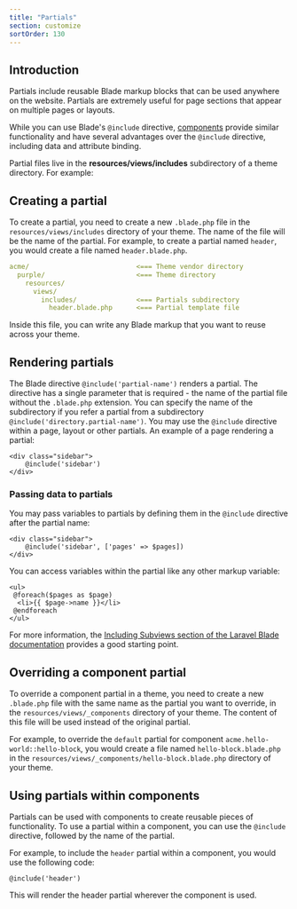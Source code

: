 ```yaml
---
title: "Partials"
section: customize
sortOrder: 130
---
```


## Introduction

Partials include reusable Blade markup blocks that can be used anywhere on the website. Partials are extremely useful for page sections that appear on multiple pages or layouts.

While you can use Blade's `@include` directive, [components](../customize/components) provide similar functionality and have several advantages over the `@include` directive, including data and attribute binding.

Partial files live in the **resources/views/includes** subdirectory of a theme directory. For example:

## Creating a partial

To create a partial, you need to create a new `.blade.php` file in the `resources/views/includes` directory of your theme. The name of the file will be the name of the partial. For example, to create a partial named `header`, you would create a file named `header.blade.php`.

```yaml
acme/                           <=== Theme vendor directory
  purple/                       <=== Theme directory
    resources/
      views/
        includes/               <=== Partials subdirectory
          header.blade.php      <=== Partial template file
```

Inside this file, you can write any Blade markup that you want to reuse across your theme.

## Rendering partials

The Blade directive `@include('partial-name')` renders a partial. The directive has a single parameter that is required - the name of the partial file without the `.blade.php` extension. You can specify the name of the subdirectory if you refer a partial from a subdirectory `@include('directory.partial-name')`. You may use the `@include` directive within a page, layout or other partials. An example of a page rendering a partial:

```blade
<div class="sidebar">
    @include('sidebar')
</div>
```

### Passing data to partials

You may pass variables to partials by defining them in the `@include` directive after the partial name:

```blade
<div class="sidebar">
    @include('sidebar', ['pages' => $pages])
</div>
```

You can access variables within the partial like any other markup variable:

```blade
<ul>
 @foreach($pages as $page)
  <li>{{ $page->name }}</li>
 @endforeach
</ul>
```

For more information, the [Including Subviews section of the Laravel Blade documentation](https://laravel.com/docs/blade#including-subviews) provides a good starting point.

## Overriding a component partial

To override a component partial in a theme, you need to create a new `.blade.php` file with the same name as the partial you want to override, in the `resources/views/_components` directory of your theme. The content of this file will be used instead of the original partial.

For example, to override the `default` partial for component `acme.hello-world::hello-block`, you would create a file named `hello-block.blade.php` in the `resources/views/_components/hello-block.blade.php` directory of your theme.

## Using partials within components

Partials can be used with components to create reusable pieces of functionality. To use a partial within a component, you can use the `@include` directive, followed by the name of the partial.

For example, to include the `header` partial within a component, you would use the following code:

```blade
@include('header')
```

This will render the header partial wherever the component is used.
